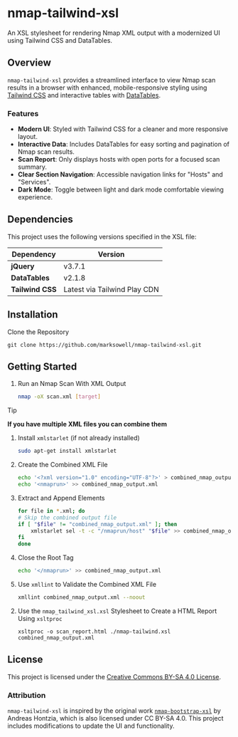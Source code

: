 # nmap-tailwind-xsl
An XSL stylesheet for rendering Nmap XML output with a modernized UI using Tailwind CSS and DataTables.

## Overview

`nmap-tailwind-xsl` provides a streamlined interface to view Nmap scan results in a browser with enhanced, mobile-responsive styling using [Tailwind CSS](https://tailwindcss.com) and interactive tables with [DataTables](https://datatables.net/).

### Features
- **Modern UI**: Styled with Tailwind CSS for a cleaner and more responsive layout.
- **Interactive Data**: Includes DataTables for easy sorting and pagination of Nmap scan results.
- **Scan Report**: Only displays hosts with open ports for a focused scan summary.
- **Clear Section Navigation**: Accessible navigation links for "Hosts" and "Services".
- **Dark Mode**: Toggle between light and dark mode comfortable viewing experience.

## Dependencies

This project uses the following versions specified in the XSL file:

| Dependency      | Version                                       |
|-----------------|-----------------------------------------------|
| **jQuery**      | v3.7.1 |
| **DataTables**  | v2.1.8 |
| **Tailwind CSS**| Latest via Tailwind Play CDN |


## Installation
Clone the Repository
```
git clone https://github.com/marksowell/nmap-tailwind-xsl.git
```

## Getting Started

1. Run an Nmap Scan With XML Output
   
   ```bash
   nmap -oX scan.xml [target]
   ```
> [!TIP]
> 
> **If you have multiple XML files you can combine them**
> 1. Install `xmlstarlet` (if not already installed)
>    
>    ```bash
>    sudo apt-get install xmlstarlet
>    ```
> 3. Create the Combined XML File
>    ```bash
>    echo '<?xml version="1.0" encoding="UTF-8"?>' > combined_nmap_output.xml
>    echo '<nmaprun>' >> combined_nmap_output.xml
>    ```
> 4. Extract and Append <host> Elements
>    ```bash
>    for file in *.xml; do
>    # Skip the combined output file
>    if [ "$file" != "combined_nmap_output.xml" ]; then
>        xmlstarlet sel -t -c "/nmaprun/host" "$file" >> combined_nmap_output.xml
>    fi
>    done
>    ```
> 5. Close the Root <nmaprun> Tag
>    ```bash
>    echo '</nmaprun>' >> combined_nmap_output.xml
>    ```
> 6. Use `xmllint` to Validate the Combined XML File
>    ```bash
>    xmllint combined_nmap_output.xml --noout
>    ```

2. Use the `nmap_tailwind_xsl.xsl` Stylesheet to Create a HTML Report Using `xsltproc`
   
   ```
   xsltproc -o scan_report.html ./nmap-tailwind.xsl combined_nmap_output.xml
   ```

## License

This project is licensed under the [Creative Commons BY-SA 4.0 License](https://creativecommons.org/licenses/by-sa/4.0/).

### Attribution
`nmap-tailwind-xsl` is inspired by the original work [`nmap-bootstrap-xsl`](https://github.com/honze-net/nmap-bootstrap-xsl) by Andreas Hontzia, which is also licensed under CC BY-SA 4.0. This project includes modifications to update the UI and functionality.
